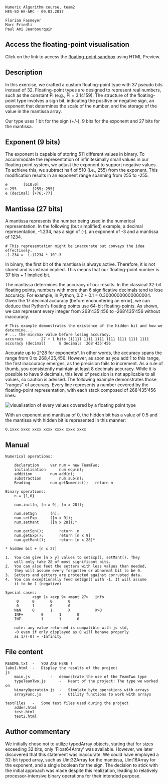 	
	Numeric Algorithm course, team2 
	HES-SO HE-ARC - 09.03.2017
	
	Florian Fasmeyer
	Marc Friedli
	Paul Ami Jeanbourquin

## Access the floating-point visualisation

Click on the link to access the [floating-point sandbox](https://htmlpreview.github.io/?https://github.com/FlorianFasmeyer/HeArc_AN_team2/blob/master/Labo1/labo1.html) using HTML Preview.



## Description

In this exercise, we crafted a custom floating-point type with 37 pseudo bits instead of 32. Floating-point types are designed to represent real numbers, such as the constant Pi (e.g., Pi = 3.14159). The structure of the floating-point type involves a sign bit, indicating the positive or negative sign, an exponent that determines the scale of the number, and the storage of the value in the mantissa array.

Our type uses 1 bit for the sign (+/-), 9 bits for the exponent and 27 bits for the mantissa.
	
## Exponent (9 bits)

The exponent is capable of storing 511 different values in binary. To accommodate the representation of infinitesimally small values in our floating point system, we adjust the exponent to support negative values. To achieve this, we subtract half of 510 (i.e., 255) from the exponent. This modification results in an exponent range spanning from 255 to -255.

	e		[510;0]
	e-255 		[255;-255]
 	e (decimal)	[+76;-77]

			
## Mantissa (27 bits)

A mantissa represents the number being used in the numerical representation. In the following (but simplified) example, a decimal representation, -1.234, has a sign of (-), an exponent of -3 and a mantissa of 1234.

	# This representation might be inaccurate but conveys the idea effectively.
 	-1.234 =  (-)1234 * 10^-3 

In binary, the first bit of the mantissa is always active. Therefore, it is not stored and is instead implied. This means that our floating-point number is 37 bits + 1 implied bit.

The mantissa determines the accuracy of our results. In the classical 32-bit floating points, numbers with more than 6 significative decimals tend to lose accuracy. For example, in Python, 0.2 + 0.1 = 0.30000000000000004. Given the 17 decimal accuracy (before encountering an error), we can deduce that Python's floating points use 64-bit floating-points. As shown, we can represent every integer from 268'435'456 to -268'435'456 without inaccuracy.

	# This example demonstrates the existence of the hidden bit and how we determine...
 	# ... the min/max value before losing accuracy.
	accuracy		27 + 1 bits	[1]111 1111 1111 1111 1111 1111 1111
	accuracy (decimal)   	8 decimals	268'435'456


Accurate up to 2^28 for exponents*. In other words, the accuracy spans the range from 0 to 268,435,456. However, as soon as you add 1 to this range, the first inaccuracy emerges, as the precision fails to increment. As a rule of thumb, you consistently maintain at least 8 decimals accuracy. While it is possible to have 9 decimals, this level of precision is not applicable to all values, so caution is advised. The following example demonstrates those "ranges" of accuracy. Every line represents a number covered by the floating-point representation, with each stack composed of 268'435'456 lines:
	
![visualisation of every values covered by a floating point type](https://jasss.soc.surrey.ac.uk/9/4/4/fig1.jpg)

With an exponent and mantissa of 0, the hidden bit has a value of 0.5 and the mantissa with hidden bit is represented in this manner: 

	0.1xxx xxxx xxxx xxxx xxxx xxxx xxxx

 
## Manual

	Numerical operations:
		
		declaration		var num = new TeamTwo;
		initialisation		num.equ(n);
		addition		num.add(n);
		substraction		num.sub(n);
		Reading			num.getNumeric();	return n
		
	Binary operations:
		n = {1,0}
		
		num.init(n, [n x 9], [n x 28]);
		
		num.setSgn		(n);  
		num.setExp		([n x 9]);
		num.setMant		([n x 28]);*
		
		num.getSgn();		return  n
		num.getExp();		return [n x 9]
		num.getMant();		return [n x 28]*
		
	* hidden bit + [n x 27]
	
	1.	You can give [n x y] values to setExp(), setMant(). They 
		will only take 28 of most significant bits.
	2.	You can also feet the setters with less values than needed,
		they will assume every forgotten or abnormal bit to be 0.
	3.	Setters and getters are protected against corrupted data.
	4.	You can exceptionally feed setSgn() with -1. It will assume
		it to be 1 (negative)

	Special cases:
				<sgn 1>	<exp 9>	<mant 27>	info
		 0 		0	 	0 		0
		-0 		1	 	0 		0
		NaN		0		1		X			X>0	
		INF+		0		1		0
		INF-		1		1 		0
		
		note: any value returned is compatible with js std,
		-0 even if only displayed as 0 will behave properly
		as 1/(-0) = -Infinity
		
## File content
	
	README.txt	-	YOU ARE HERE !
	labo1.html	-	Display the results of the project
	js
		main.js			-	demonstrate the use of the TeamTwo type
		typeTeamTwo.js		-	Heart of the project! The type we worked on
		binaryOperatoin.js	-	Simulate byte operations with arrays
		arrayFunc.js		-	Utility functions to work with arrays 
		
	testFiles	-	Some test files used during the project
		adder.html
		test.html
		test2.html
		
## Author commentary

We initially chose not to utilize typedArray objects, stating that for sizes exceeding 32 bits, only 'Float64Array' was available. However, we later discovered that this statement was inaccurate. We could have employed a 32-bit typed array, such as Uint32Array for the mantissa, Uint16Array for the exponent, and a single boolean for the sign. The decision to stick with the initial approach was made despite this realization, leading to relatively processor-intensive binary operations for their intended purpose.


